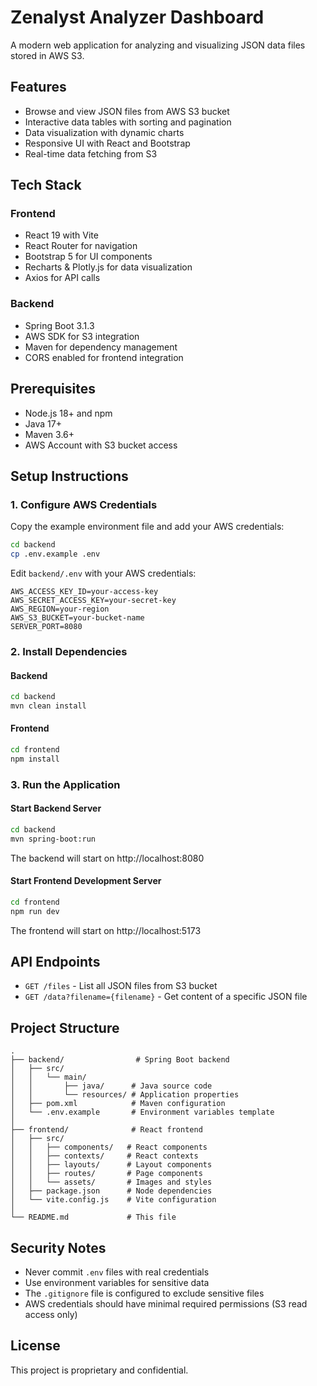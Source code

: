 # Zenalyst Analyzer Dashboard

A modern web application for analyzing and visualizing JSON data files stored in AWS S3.

## Features

- Browse and view JSON files from AWS S3 bucket
- Interactive data tables with sorting and pagination
- Data visualization with dynamic charts
- Responsive UI with React and Bootstrap
- Real-time data fetching from S3

## Tech Stack

### Frontend
- React 19 with Vite
- React Router for navigation
- Bootstrap 5 for UI components
- Recharts & Plotly.js for data visualization
- Axios for API calls

### Backend
- Spring Boot 3.1.3
- AWS SDK for S3 integration
- Maven for dependency management
- CORS enabled for frontend integration

## Prerequisites

- Node.js 18+ and npm
- Java 17+
- Maven 3.6+
- AWS Account with S3 bucket access

## Setup Instructions

### 1. Configure AWS Credentials

Copy the example environment file and add your AWS credentials:

```bash
cd backend
cp .env.example .env
```

Edit `backend/.env` with your AWS credentials:
```
AWS_ACCESS_KEY_ID=your-access-key
AWS_SECRET_ACCESS_KEY=your-secret-key
AWS_REGION=your-region
AWS_S3_BUCKET=your-bucket-name
SERVER_PORT=8080
```

### 2. Install Dependencies

#### Backend
```bash
cd backend
mvn clean install
```

#### Frontend
```bash
cd frontend
npm install
```

### 3. Run the Application

#### Start Backend Server
```bash
cd backend
mvn spring-boot:run
```
The backend will start on http://localhost:8080

#### Start Frontend Development Server
```bash
cd frontend
npm run dev
```
The frontend will start on http://localhost:5173

## API Endpoints

- `GET /files` - List all JSON files from S3 bucket
- `GET /data?filename={filename}` - Get content of a specific JSON file

## Project Structure

```
.
├── backend/                # Spring Boot backend
│   ├── src/
│   │   └── main/
│   │       ├── java/      # Java source code
│   │       └── resources/ # Application properties
│   ├── pom.xml            # Maven configuration
│   └── .env.example       # Environment variables template
│
├── frontend/              # React frontend
│   ├── src/
│   │   ├── components/   # React components
│   │   ├── contexts/     # React contexts
│   │   ├── layouts/      # Layout components
│   │   ├── routes/       # Page components
│   │   └── assets/       # Images and styles
│   ├── package.json      # Node dependencies
│   └── vite.config.js    # Vite configuration
│
└── README.md             # This file
```

## Security Notes

- Never commit `.env` files with real credentials
- Use environment variables for sensitive data
- The `.gitignore` file is configured to exclude sensitive files
- AWS credentials should have minimal required permissions (S3 read access only)

## License

This project is proprietary and confidential.